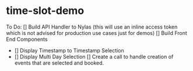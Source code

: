 # time-slot-demo
 
To Do:
[] Build API Handler to Nylas (this will use an inline access token which is not advised for production use cases just for demos)
[] Build Front End Components
- [] Display Timestamp to Timestamp Selection
- [] Display Multi Day Selection
[] Create a call to handle creation of events that are selected and booked.